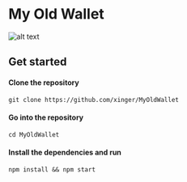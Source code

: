 # My Old Wallet

![alt text](https://i.imgur.com/kq4HYbX.png)

## Get started

#### Clone the repository
```
git clone https://github.com/xinger/MyOldWallet
```
#### Go into the repository
```
cd MyOldWallet
```
#### Install the dependencies and run
```
npm install && npm start
```
